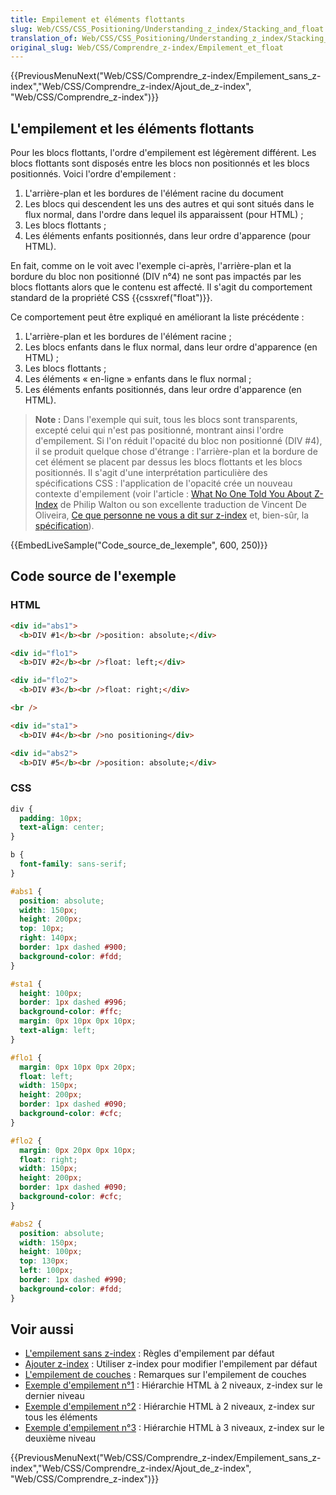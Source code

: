 ```yaml
---
title: Empilement et éléments flottants
slug: Web/CSS/CSS_Positioning/Understanding_z_index/Stacking_and_float
translation_of: Web/CSS/CSS_Positioning/Understanding_z_index/Stacking_and_float
original_slug: Web/CSS/Comprendre_z-index/Empilement_et_float
---
```

{{PreviousMenuNext("Web/CSS/Comprendre_z-index/Empilement_sans_z-index","Web/CSS/Comprendre_z-index/Ajout_de_z-index", "Web/CSS/Comprendre_z-index")}}

## L'empilement et les éléments flottants

Pour les blocs flottants, l'ordre d'empilement est légèrement différent. Les blocs flottants sont disposés entre les blocs non positionnés et les blocs positionnés. Voici l'ordre d'empilement :

1. L'arrière-plan et les bordures de l'élément racine du document
2. Les blocs qui descendent les uns des autres et qui sont situés dans le flux normal, dans l'ordre dans lequel ils apparaissent (pour HTML)&nbsp;;
3. Les blocs flottants&nbsp;;
4. Les éléments enfants positionnés, dans leur ordre d'apparence (pour HTML).

En fait, comme on le voit avec l'exemple ci-après, l'arrière-plan et la bordure du bloc non positionné (DIV n°4) ne sont pas impactés par les blocs flottants alors que le contenu est affecté. Il s'agit du comportement standard de la propriété CSS {{cssxref("float")}}.

Ce comportement peut être expliqué en améliorant la liste précédente :

1. L'arrière-plan et les bordures de l'élément racine&nbsp;;
2. Les blocs enfants dans le flux normal, dans leur ordre d'apparence (en HTML)&nbsp;;
3. Les blocs flottants&nbsp;;
4. Les éléments «&nbsp;en-ligne&nbsp;» enfants dans le flux normal&nbsp;;
5. Les éléments enfants positionnés, dans leur ordre d'apparence (en HTML).

> **Note :** Dans l'exemple qui suit, tous les blocs sont transparents, excepté celui qui n'est pas positionné, montrant ainsi l'ordre d'empilement. Si l'on réduit l'opacité du bloc non positionné (DIV #4), il se produit quelque chose d'étrange&nbsp;: l'arrière-plan et la bordure de cet élément se placent par dessus les blocs flottants et les blocs positionnés. Il s'agit d'une interprétation particulière des spécifications CSS : l'application de l'opacité crée un nouveau contexte d'empilement (voir l'article : [What No One Told You About Z-Index](https://philipwalton.com/articles/what-no-one-told-you-about-z-index/) de Philip Walton ou son excellente traduction de Vincent De Oliveira, [Ce que personne ne vous a dit sur z-index](https://iamvdo.me/blog/comprendre-z-index-et-les-contextes-dempilement) et, bien-sûr, la [spécification](https://www.w3.org/TR/CSS2/zindex.html)).

{{EmbedLiveSample("Code_source_de_lexemple", 600, 250)}}

## Code source de l'exemple

### **HTML**

```html
<div id="abs1">
  <b>DIV #1</b><br />position: absolute;</div>

<div id="flo1">
  <b>DIV #2</b><br />float: left;</div>

<div id="flo2">
  <b>DIV #3</b><br />float: right;</div>

<br />

<div id="sta1">
  <b>DIV #4</b><br />no positioning</div>

<div id="abs2">
  <b>DIV #5</b><br />position: absolute;</div>
```

### CSS

```css
div {
  padding: 10px;
  text-align: center;
}

b {
  font-family: sans-serif;
}

#abs1 {
  position: absolute;
  width: 150px;
  height: 200px;
  top: 10px;
  right: 140px;
  border: 1px dashed #900;
  background-color: #fdd;
}

#sta1 {
  height: 100px;
  border: 1px dashed #996;
  background-color: #ffc;
  margin: 0px 10px 0px 10px;
  text-align: left;
}

#flo1 {
  margin: 0px 10px 0px 20px;
  float: left;
  width: 150px;
  height: 200px;
  border: 1px dashed #090;
  background-color: #cfc;
}

#flo2 {
  margin: 0px 20px 0px 10px;
  float: right;
  width: 150px;
  height: 200px;
  border: 1px dashed #090;
  background-color: #cfc;
}

#abs2 {
  position: absolute;
  width: 150px;
  height: 100px;
  top: 130px;
  left: 100px;
  border: 1px dashed #990;
  background-color: #fdd;
}
```

## **Voir aussi**

- [L'empilement sans z-index](/fr/docs/Web/CSS/CSS_Positioning/Understanding_z_index/Stacking_without_z-index) : Règles d'empilement par défaut
- [Ajouter z-index](/fr/docs/Web/CSS/CSS_Positioning/Understanding_z_index/Adding_z-index) : Utiliser z-index pour modifier l'empilement par défaut
- [L'empilement de couches](/fr/docs/Web/CSS/CSS_Positioning/Understanding_z_index/The_stacking_context) : Remarques sur l'empilement de couches
- [Exemple d'empilement n°1](/fr/docs/Web/CSS/CSS_Positioning/Understanding_z_index/Stacking_context_example_1) : Hiérarchie HTML à 2 niveaux, z-index sur le dernier niveau
- [Exemple d'empilement n°2](/fr/docs/Web/CSS/CSS_Positioning/Understanding_z_index/Stacking_context_example_2) : Hiérarchie HTML à 2 niveaux, z-index sur tous les éléments
- [Exemple d'empilement n°3](/fr/docs/Web/CSS/CSS_Positioning/Understanding_z_index/Stacking_context_example_3) : Hiérarchie HTML à 3 niveaux, z-index sur le deuxième niveau

{{PreviousMenuNext("Web/CSS/Comprendre_z-index/Empilement_sans_z-index","Web/CSS/Comprendre_z-index/Ajout_de_z-index", "Web/CSS/Comprendre_z-index")}}
